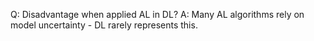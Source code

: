

Q: Disadvantage when applied AL in DL?
A: Many AL algorithms rely on model uncertainty - DL rarely represents this.
